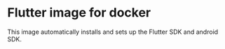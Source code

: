 # Flutter image for docker

This image automatically installs and sets up the Flutter SDK and android SDK.